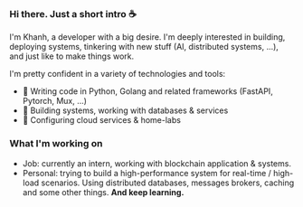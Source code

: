 ### Hi there. Just a short intro ☕
I'm Khanh, a developer with a big desire. I'm deeply interested in building, deploying systems, tinkering with new stuff (AI, distributed systems, ...), and just like to make things work.

I'm pretty confident in a variety of technologies and tools:
- 🔭 Writing code in Python, Golang and related frameworks (FastAPI, Pytorch, Mux, ...)
- 🔭 Building systems, working with databases & services
- 🔭 Configuring cloud services & home-labs

### What I'm working on
- Job: currently an intern, working with blockchain application & systems.
- Personal: trying to build a high-performance system for real-time / high-load scenarios. Using distributed databases, messages brokers, caching and some other things. **And keep learning.**

<!--
- 🔭 I’m currently working on ...
- 🌱 I’m currently learning ...
- 👯 I’m looking to collaborate on ...
- 🤔 I’m looking for help with ...
- 💬 Ask me about ...
- 📫 How to reach me: ...
- 😄 Pronouns: ...
- ⚡ Fun fact: ...
-->

